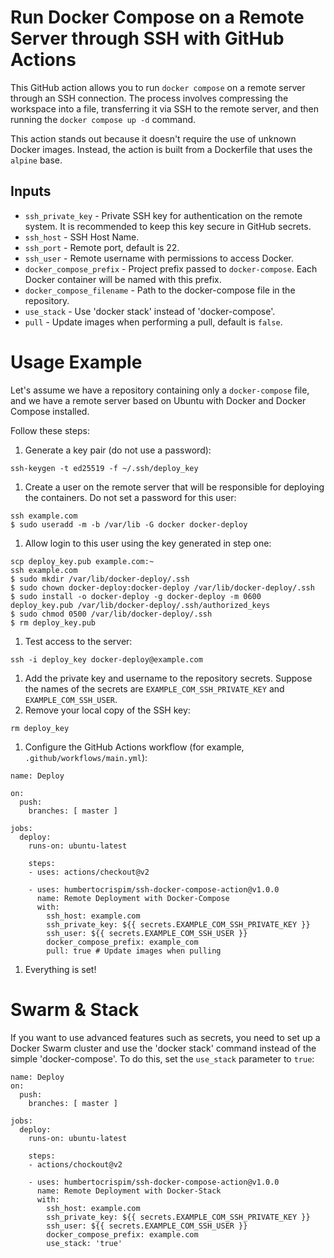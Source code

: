 # Run Docker Compose on a Remote Server through SSH with GitHub Actions

This GitHub action allows you to run `docker compose` on a remote server through an SSH connection. The process involves compressing the workspace into a file, transferring it via SSH to the remote server, and then running the `docker compose up -d` command.

This action stands out because it doesn't require the use of unknown Docker images. Instead, the action is built from a Dockerfile that uses the `alpine` base.

## Inputs

- `ssh_private_key` - Private SSH key for authentication on the remote system. It is recommended to keep this key secure in GitHub secrets.
- `ssh_host` - SSH Host Name.
- `ssh_port` - Remote port, default is 22.
- `ssh_user` - Remote username with permissions to access Docker.
- `docker_compose_prefix` - Project prefix passed to `docker-compose`. Each Docker container will be named with this prefix.
- `docker_compose_filename` - Path to the docker-compose file in the repository.
- `use_stack` - Use 'docker stack' instead of 'docker-compose'.
- `pull` - Update images when performing a pull, default is `false`.

# Usage Example

Let's assume we have a repository containing only a `docker-compose` file, and we have a remote server based on Ubuntu with Docker and Docker Compose installed.

Follow these steps:

1. Generate a key pair (do not use a password):

```
ssh-keygen -t ed25519 -f ~/.ssh/deploy_key

```

1. Create a user on the remote server that will be responsible for deploying the containers. Do not set a password for this user:

```
ssh example.com
$ sudo useradd -m -b /var/lib -G docker docker-deploy

```

1. Allow login to this user using the key generated in step one:

```
scp deploy_key.pub example.com:~
ssh example.com
$ sudo mkdir /var/lib/docker-deploy/.ssh
$ sudo chown docker-deploy:docker-deploy /var/lib/docker-deploy/.ssh
$ sudo install -o docker-deploy -g docker-deploy -m 0600 deploy_key.pub /var/lib/docker-deploy/.ssh/authorized_keys
$ sudo chmod 0500 /var/lib/docker-deploy/.ssh
$ rm deploy_key.pub

```

1. Test access to the server:

```
ssh -i deploy_key docker-deploy@example.com

```

1. Add the private key and username to the repository secrets. Suppose the names of the secrets are `EXAMPLE_COM_SSH_PRIVATE_KEY` and `EXAMPLE_COM_SSH_USER`.
2. Remove your local copy of the SSH key:

```
rm deploy_key

```

1. Configure the GitHub Actions workflow (for example, `.github/workflows/main.yml`):

```
name: Deploy

on:
  push:
    branches: [ master ]

jobs:
  deploy:
    runs-on: ubuntu-latest

    steps:
    - uses: actions/checkout@v2

    - uses: humbertocrispim/ssh-docker-compose-action@v1.0.0
      name: Remote Deployment with Docker-Compose
      with:
        ssh_host: example.com
        ssh_private_key: ${{ secrets.EXAMPLE_COM_SSH_PRIVATE_KEY }}
        ssh_user: ${{ secrets.EXAMPLE_COM_SSH_USER }}
        docker_compose_prefix: example_com
        pull: true # Update images when pulling

```

1. Everything is set!

# Swarm & Stack

If you want to use advanced features such as secrets, you need to set up a Docker Swarm cluster and use the 'docker stack' command instead of the simple 'docker-compose'. To do this, set the `use_stack` parameter to `true`:

```
name: Deploy
on:
  push:
    branches: [ master ]

jobs:
  deploy:
    runs-on: ubuntu-latest

    steps:
    - actions/chockout@v2

    - uses: humbertocrispim/ssh-docker-compose-action@v1.0.0
      name: Remote Deployment with Docker-Stack
      with:
        ssh_host: example.com
        ssh_private_key: ${{ secrets.EXAMPLE_COM_SSH_PRIVATE_KEY }}
        ssh_user: ${{ secrets.EXAMPLE_COM_SSH_USER }}
        docker_compose_prefix: example.com
        use_stack: 'true'
```